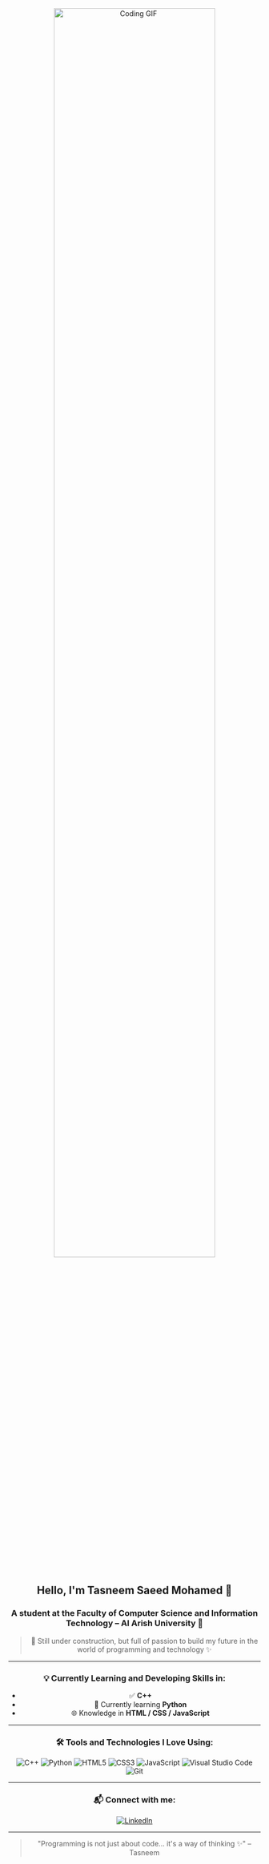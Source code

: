 <div align="center">
<a href="https://github.com/your-username"> <img src="https://user-images.githubusercontent.com/74038190/221352975-94759904-aa4c-4032-a8ab-b546efb9c478.gif" alt="Coding GIF" width="80%"/>
</a>


## Hello, I'm **Tasneem Saeed Mohamed** 👋  
### A student at the Faculty of Computer Science and Information Technology – Al Arish University 🏫  
> 🚀 Still under construction, but full of passion to build my future in the world of programming and technology ✨  

---

### 💡 Currently Learning and Developing Skills in:
- ✅ **C++**
- 🐍 Currently learning **Python**
- 🌐 Knowledge in **HTML / CSS / JavaScript**

---

### 🛠️ Tools and Technologies I Love Using:

![C++](https://img.shields.io/badge/C++-00599C?style=flat&logo=c%2B%2B&logoColor=white)
![Python](https://img.shields.io/badge/Python-FFD43B?style=flat&logo=python&logoColor=darkgreen)
![HTML5](https://img.shields.io/badge/HTML5-E34F26?style=flat&logo=html5&logoColor=white)
![CSS3](https://img.shields.io/badge/CSS3-1572B6?style=flat&logo=css3&logoColor=white)
![JavaScript](https://img.shields.io/badge/JavaScript-323330?style=flat&logo=javascript&logoColor=F7DF1E)
![Visual Studio Code](https://img.shields.io/badge/VSCode-007ACC?style=flat&logo=visual-studio-code&logoColor=white)
![Git](https://img.shields.io/badge/GIT-E44C30?style=flat&logo=git&logoColor=white)

---

### 📬 Connect with me:

[![LinkedIn](https://img.shields.io/badge/LinkedIn-blue?style=flat&logo=linkedin&logoColor=white)](https://www.linkedin.com/in/tasneem-saeed-b990b3336)

---



> "Programming is not just about code... it's a way of thinking ✨" – Tasneem

</div>
